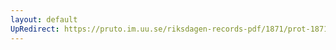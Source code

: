 ```yaml
---
layout: default
UpRedirect: https://pruto.im.uu.se/riksdagen-records-pdf/1871/prot-1871--fk--505/prot-1871--fk--505_009.pdf
---
```

